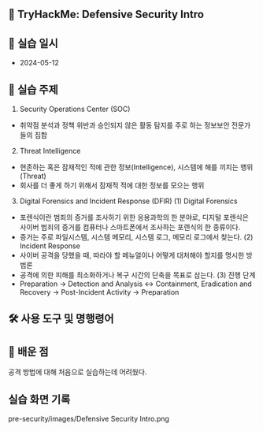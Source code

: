 ## 🧩 TryHackMe: Defensive Security Intro

## 📌 실습 일시
- 2024-05-12

## 🔐 실습 주제
1) Security Operations Center (SOC)
- 취약점 분석과 정책 위반과 승인되지 않은 활동 탐지를 주로 하는 정보보안 전문가들의 집합
 
2) Threat Intelligence
- 현존하는 혹은 잠재적인 적에 관한 정보(Intelligence), 시스템에 해를 끼치는 행위(Threat)
- 회사를 더 좋게 하기 위해서 잠재적 적에 대한 정보를 모으는 행위

3) Digital Forensics and Incident Response (DFIR)
(1) Digital Forensics
- 포렌식이란 범죄의 증거를 조사하기 위한 응용과학의 한 분야로, 디지털 포렌식은 사이버 범죄의 증거를 컴퓨터나 스마트폰에서 조사하는 포렌식의 한 종류이다.
- 증거는 주로 파일시스템, 시스템 메모리, 시스템 로그, 메모리 로그에서 찾는다.
(2) Incident Response
- 사이버 공격을 당했을 때, 따라야 할 메뉴얼이나 어떻게 대처해야 할지를 명시한 방법론
- 공격에 의한 피해를 최소화하거나 복구 시간의 단축을 목표로 삼는다.
(3) 진행 단계
- Preparation -> Detection and Analysis <-> Containment, Eradication and Recovery -> Post-Incident Activity -> Preparation   
 

## 🛠 사용 도구 및 명행령어

## 📘 배운 점
공격 방법에 대해 처음으로 실습하는데 어려웠다.

## 실습 화면 기록
pre-security/images/Defensive Security Intro.png

